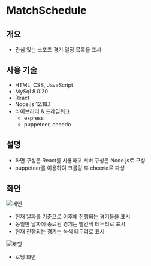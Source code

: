 # MatchSchedule<br>
## 개요
* 관심 있는 스포츠 경기 일정 목록을 표시

## 사용 기술
* HTML, CSS, JavaScript
* MySql 8.0.20
* React
* Node.js 12.18.1
* 라이브러리 & 프레임워크
  - express
  - puppeteer, cheerio

## 설명
* 화면 구성은 React를 사용하고 서버 구성은 Node.js로 구성
* puppeteer를 이용하여 크롤링 후 cheerio로 파싱

## 화면
![메인](https://user-images.githubusercontent.com/58472980/100016564-f76cd980-2e1c-11eb-8569-08e0be52f136.PNG)
* 현재 날짜를 기준으로 이후에 진행되는 경기들을 표시
* 동일한 날짜에 종료된 경기는 빨간색 테두리로 표시
* 현재 진행되는 경기는 녹색 테두리로 표시

![로딩](https://user-images.githubusercontent.com/58472980/100017045-a8737400-2e1d-11eb-9288-a643b202dce0.PNG)
* 로딩 화면
